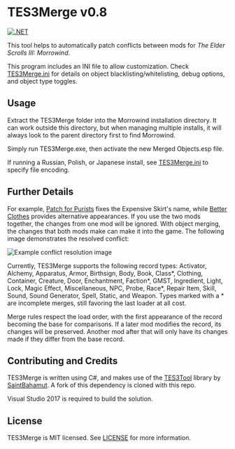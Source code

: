 # TES3Merge v0.8

[![.NET](https://github.com/NullCascade/TES3Merge/actions/workflows/TES3Merge.yml/badge.svg)](https://github.com/NullCascade/TES3Merge/actions/workflows/TES3Merge.yml)

This tool helps to automatically patch conflicts between mods for *The Elder Scrolls III: Morrowind*.

This program includes an INI file to allow customization. Check [TES3Merge.ini](TES3Merge/TES3Merge.ini) for details on object blacklisting/whitelisting, debug options, and object type toggles.

## Usage

Extract the TES3Merge folder into the Morrowind installation directory. It can work outside this directory, but when managing multiple installs, it will always look to the parent directory first to find Morrowind.

Simply run TES3Merge.exe, then activate the new Merged Objects.esp file.

If running a Russian, Polish, or Japanese install, see [TES3Merge.ini](TES3Merge/TES3Merge.ini) to specify file encoding.

## Further Details

For example, [Patch for Purists](https://www.nexusmods.com/morrowind/mods/45096/?) fixes the Expensive Skirt's name, while [Better Clothes](https://www.nexusmods.com/morrowind/mods/42262/?) provides alternative appearances. If you use the two mods together, the changes from one mod will be ignored. With object merging, the changes that both mods make can make it into the game. The following image demonstrates the resolved conflict:

![Example conflict resolution image](https://cdn.discordapp.com/attachments/381219559094616064/583192237450461187/unknown.png)

Currently, TES3Merge supports the following record types: Activator, Alchemy, Apparatus, Armor, Birthsign, Body, Book, Class\*, Clothing, Container, Creature, Door, Enchantment, Faction\*, GMST, Ingredient, Light, Lock, Magic Effect, Miscellaneous, NPC, Probe, Race\*, Repair Item, Skill, Sound, Sound Generator, Spell, Static, and Weapon. Types marked with a \* are incomplete merges, still favoring the last loader at all cost.

Merge rules respect the load order, with the first appearance of the record becoming the base for comparisons. If a later mod modifies the record, its changes will be preserved. Another mod after that will only have its changes made if they differ from the base record.

## Contributing and Credits

TES3Merge is written using C#, and makes use of the [TES3Tool](https://github.com/SaintBahamut/TES3Tool) library by [SaintBahamut](https://github.com/SaintBahamut). A fork of this dependency is cloned with this repo.

Visual Studio 2017 is required to build the solution.

## License

TES3Merge is MIT licensed. See [LICENSE](LICENSE) for more information.
